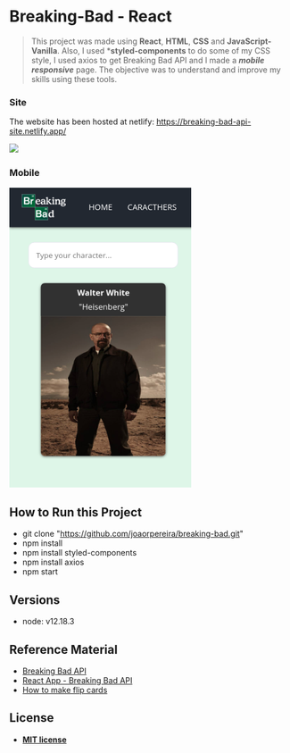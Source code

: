# Breaking-Bad - React

> This project was made using **React**, **HTML**, **CSS** and **JavaScript-Vanilla**. Also, I used ***styled-components** to do some of my CSS style, I used axios to get Breaking Bad API and I made a ***mobile responsive*** page. The objective was to understand and improve my skills using these tools.

### Site
The website has been hosted at netlify: https://breaking-bad-api-site.netlify.app/

![](breaking-bad.gif)

### Mobile

![alt text](breaking-bad.png)

## How to Run this Project

- git clone "https://github.com/joaorpereira/breaking-bad.git"
- npm install
- npm install styled-components
- npm install axios
- npm start

## Versions

- node: v12.18.3

## Reference Material

- <a href="https://breakingbadapi.com/" target="_blank">Breaking Bad API</a>
- <a href="https://www.youtube.com/watch?v=YaioUnMw0mo" target="_blank">React App - Breaking Bad API</a>
- <a href="https://www.treinaweb.com.br/blog/css-aprenda-a-criar-o-efeito-de-flip-cards/" target="_blank">How to make flip cards</a>

## License

- **[MIT license](http://opensource.org/licenses/mit-license.php)**
